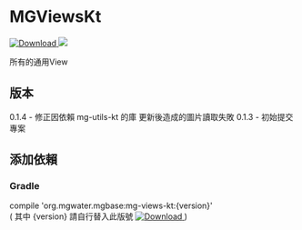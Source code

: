 # MGViewsKt
[ ![Download](https://api.bintray.com/packages/water/mgbase/mg-views-kt/images/download.svg) ](https://bintray.com/water/mgbase/mg-views-kt/_latestVersion) 
![](https://img.shields.io/badge/language-kotlin-orange.svg)  

所有的通用View  

## 版本  
0.1.4 - 修正因依賴 mg-utils-kt 的庫 更新後造成的圖片讀取失敗
0.1.3 - 初始提交專案  

## 添加依賴  

### Gradle  
compile 'org.mgwater.mgbase:mg-views-kt:{version}'  
( 其中 {version} 請自行替入此版號 [ ![Download](https://api.bintray.com/packages/water/mgbase/mg-views-kt/images/download.svg) ](https://bintray.com/water/mgbase/mg-views-kt/_latestVersion) )
